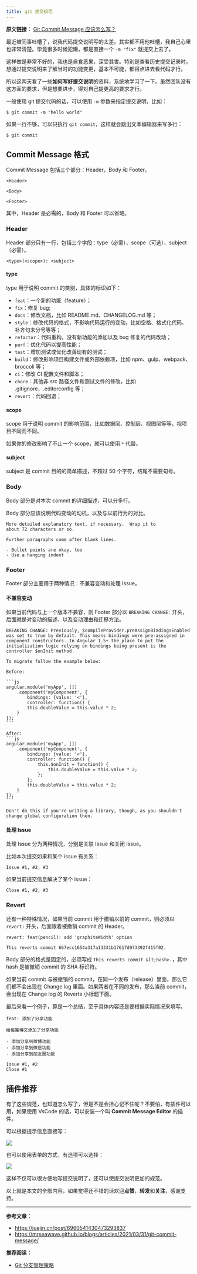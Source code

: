 ```yaml
---
title: git 提交规范
---
```


**原文链接：** [Git Commit Message 应该怎么写？](https://mp.weixin.qq.com/s/EvN_lUyiQnlHR9kJ5SiosA)

最近被同事吐槽了，说我代码提交说明写的太差。其实都不用他吐槽，我自己心里也非常清楚。毕竟很多时候犯懒，都是直接一个 `-m "fix"` 就提交上去了。

这样做是非常不好的，我也是自食恶果，深受其害。特别是查看历史提交记录时，想通过提交说明来了解当时的功能变更，基本不可能，都得点进去看代码才行。

所以这两天看了一些**如何写好提交说明**的资料，系统地学习了一下。虽然团队没有这方面的要求，但是想要进步，得对自己提更高的要求才行。

一般使用 git 提交代码的话，可以使用 `-m` 参数来指定提交说明，比如：

```shell
$ git commit -m "hello world"
```

如果一行不够，可以只执行 `git commit`，这样就会跳出文本编辑器来写多行：

```shell
$ git commit
```

## Commit Message 格式

Commit Message 包括三个部分：Header，Body 和 Footer。

```shell
<Header>

<Body>

<Footer>
```

其中，Header 是必需的，Body 和 Footer 可以省略。

### Header

Header 部分只有一行，包括三个字段：type（必需）、scope（可选）、subject（必需）。

```shell
<type>(<scope>): <subject>
```

#### type

type 用于说明 commit 的类别，具体的标识如下：

- `feat`：一个新的功能（feature）；
- `fix`：修复 bug;
- `docs`：修改文档，比如 README.md、CHANGELOG.md 等；
- `style`：修改代码的格式，不影响代码运行的变动，比如空格、格式化代码、补齐句末分号等等；
- `refactor`：代码重构，没有新功能的添加以及 bug 修复的代码改动；
- `perf`：优化代码以提高性能；
- `test`：增加测试或优化改善现有的测试；
- `build`：修改影响项目构建文件或外部依赖项，比如 npm、gulp、webpack、broccoli 等；
- `ci`：修改 CI 配置文件和脚本；
- `chore`：其他非 src 路径文件和测试文件的修改，比如 .gitignore、.editorconfig 等；
- `revert`：代码回退；

#### scope

scope 用于说明 commit 的影响范围，比如数据层、控制层、视图层等等，视项目不同而不同。

如果你的修改影响了不止一个 scope，就可以使用 `*` 代替。

#### subject

subject 是 commit 目的的简单描述，不超过 50 个字符，结尾不需要句号。

### Body

Body 部分是对本次 commit 的详细描述，可以分多行。

Body 部分应该说明代码变动的动机，以及与以前行为的对比。

```shell
More detailed explanatory text, if necessary.  Wrap it to
about 72 characters or so.

Further paragraphs come after blank lines.

- Bullet points are okay, too
- Use a hanging indent
```

### Footer

Footer 部分主要用于两种情况：不兼容变动和处理 Issue。

#### 不兼容变动

如果当前代码与上一个版本不兼容，则 Footer 部分以 `BREAKING CHANGE:` 开头，后面就是对变动的描述、以及变动理由和迁移方法。

```shell
BREAKING CHANGE: Previously, $compileProvider.preAssignBindingsEnabled was set to true by default. This means bindings were pre-assigned in component constructors. In Angular 1.5+ the place to put the initialization logic relying on bindings being present is the controller $onInit method.

To migrate follow the example below:

Before:

​```js
angular.module('myApp', [])
    .component('myComponent', {
        bindings: {value: '<'},
        controller: function() {
        this.doubleValue = this.value * 2;
    }
});
​```

After:
​```js
angular.module('myApp', [])
    .component('myComponent', {
        bindings: {value: '<'},
        controller: function() {
            this.$onInit = function() {
                this.doubleValue = this.value * 2;
            };
        };
        this.doubleValue = this.value * 2;
    }
});
​```

Don't do this if you're writing a library, though, as you shouldn't change global configuration then.
```

#### 处理 Issue

处理 Issue 分为两种情况，分别是关联 Issue 和关闭 Issue。

比如本次提交如果和某个 issue 有关系：

```shell
Issue #1, #2, #3
```

如果当前提交信息解决了某个 issue：

```shell
Close #1, #2, #3
```

### Revert

还有一种特殊情况，如果当前 commit 用于撤销以前的 commit，则必须以 `revert:` 开头，后面跟着被撤销 commit 的 Header。

```shell
revert: feat(pencil): add 'graphiteWidth' option

This reverts commit 667ecc1654a317a13331b17617d973392f415f02.
```

Body 部分的格式是固定的，必须写成 `This reverts commit &lt;hash>.`，其中 hash 是被撤销 commit 的 SHA 标识符。

如果当前 commit 与被撤销的 commit，在同一个发布（release）里面，那么它们都不会出现在 Change log 里面。如果两者在不同的发布，那么当前 commit，会出现在 Change log 的 Reverts 小标题下面。

最后来看一个例子，算是一个总结，至于具体内容还是要根据实际情况来填写。

```shell
feat: 添加了分享功能

给每篇博文添加了分享功能

- 添加分享到微博功能
- 添加分享到微信功能
- 添加分享到朋友圈功能

Issue #1, #2
Close #1
```

## 插件推荐

有了这些规范，也知道怎么写了，但是不是会担心记不住呢？不要怕，有插件可以用，如果使用 VsCode 的话，可以安装一个叫 **Commit Message Editor** 的插件。

可以根据提示信息直接写：

![](https://cdn.jsdelivr.net/gh/yongxinz/picb@main/workflow/preview1.gif)

也可以使用表单的方式，有选项可以选择：

![](https://cdn.jsdelivr.net/gh/yongxinz/picb@main/workflow/preview2.gif)

这样不仅可以很方便地写提交说明了，还可以使提交说明更加的规范。

以上就是本文的全部内容，如果觉得还不错的话欢迎**点赞**，**转发**和**关注**，感谢支持。

---

**参考文章：**

- https://juejin.cn/post/6960541430473293837
- https://mrseawave.github.io/blogs/articles/2021/03/31/git-commit-message/

**推荐阅读：**

- [Git 分支管理策略](https://mp.weixin.qq.com/s/hRd1UNMRutmA6MGmswweBw)